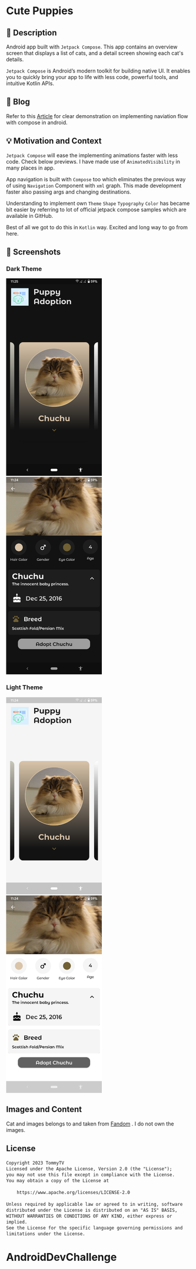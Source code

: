 # Cute Puppies

## :scroll: Description

Android app built with `Jetpack Compose`. This app contains an overview screen that displays a list
of cats, and a detail screen showing each cat's details.

`Jetpack Compose` is Android’s modern toolkit for building native UI. It enables you to quickly
bring your app to life with less code, powerful tools, and intuitive Kotlin APIs.

## :pencil: Blog

Refer to this [Article](https://developersbreach.com/list-detail-navigation-compose/) for clear demonstration on implementing naviation flow with compose in android.

## :bulb: Motivation and Context

`Jetpack Compose` will ease the implementing animations faster with less code. Check below previews.
I have made use of `AnimatedVisibility` in many places in app.

App navigation is built with `Compose` too which eliminates the previous way of using `Navigation`
Component with `xml` graph. This made development faster also passing args and changing
destinations.

Understanding to implement own `Theme` `Shape` `Typography` `Color` has became bit easier by
referring to lot of official jetpack compose samples which are available in GitHub.

Best of all we got to do this in `Kotlin` way. Excited and long way to go from here.

## :camera_flash: Screenshots

### Dark Theme

<img src="/results/screenshot_1.png" width="260">&emsp;<img src="/results/screenshot_2.png" width="260">

### Light Theme

<img src="/results/screenshot_light_1.png" width="260">&emsp;<img src="/results/screenshot_light_2.png" width="260">

## Images and Content

Cat and images belongs to and taken from [Fandom](https://www.fandom.com/) . I do not own the
images.

## License

```
Copyright 2023 TommyTV
Licensed under the Apache License, Version 2.0 (the "License");
you may not use this file except in compliance with the License.
You may obtain a copy of the License at

    https://www.apache.org/licenses/LICENSE-2.0

Unless required by applicable law or agreed to in writing, software
distributed under the License is distributed on an "AS IS" BASIS,
WITHOUT WARRANTIES OR CONDITIONS OF ANY KIND, either express or implied.
See the License for the specific language governing permissions and
limitations under the License.
```
# AndroidDevChallenge
